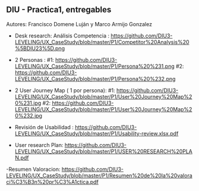 ## DIU - Practica1, entregables

Autores: Francisco Domene Luján y Marco Armijo Gonzalez


- Desk research: Análisis Competencia :
  https://github.com/DIU3-LEVELING/UX_CaseStudy/blob/master/P1/Competitor%20Analysis%20%5BDIU23%5D.png

- 2 Personas :
  #1: https://github.com/DIU3-LEVELING/UX_CaseStudy/blob/master/P1/Persona%20%231.png
  #2: https://github.com/DIU3-LEVELING/UX_CaseStudy/blob/master/P1/Persona%20%232.png

- 2 User Journey Map  ( 1 por persona):
  #1: https://github.com/DIU3-LEVELING/UX_CaseStudy/blob/master/P1/User%20Journey%20Map%20%231.jpg
  #2: https://github.com/DIU3-LEVELING/UX_CaseStudy/blob/master/P1/User%20Journey%20Map%20%232.jpg

- Revisión de Usabilidad :
  https://github.com/DIU3-LEVELING/UX_CaseStudy/blob/master/P1/Usability-review.xlsx.pdf

- User research Plan:
  https://github.com/DIU3-LEVELING/UX_CaseStudy/blob/master/P1/USER%20RESEARCH%20PLAN.pdf

-Resumen Valoracion:
https://github.com/DIU3-LEVELING/UX_CaseStudy/blob/master/P1/Resumen%20de%20la%20valoraci%C3%B3n%20pr%C3%A1ctica.pdf
